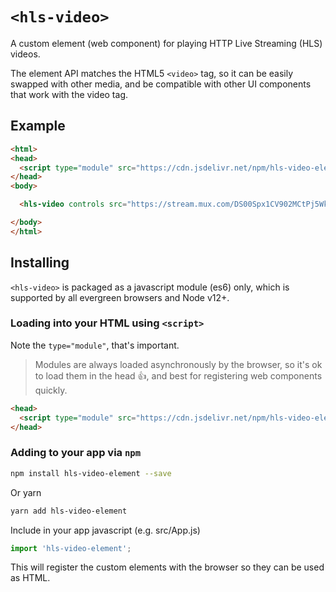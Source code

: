 # `<hls-video>`

A custom element (web component) for playing HTTP Live Streaming (HLS) videos.

The element API matches the HTML5 `<video>` tag, so it can be easily swapped with other media, and be compatible with other UI components that work with the video tag.

## Example

```html
<html>
<head>
  <script type="module" src="https://cdn.jsdelivr.net/npm/hls-video-element@0.2/+esm"></script>
</head>
<body>

  <hls-video controls src="https://stream.mux.com/DS00Spx1CV902MCtPj5WknGlR102V5HFkDe.m3u8"></hls-video>

</body>
</html>
```

## Installing

`<hls-video>` is packaged as a javascript module (es6) only, which is supported by all evergreen browsers and Node v12+.

### Loading into your HTML using `<script>`

Note the `type="module"`, that's important.

> Modules are always loaded asynchronously by the browser, so it's ok to load them in the head :thumbsup:, and best for registering web components quickly.

```html
<head>
  <script type="module" src="https://cdn.jsdelivr.net/npm/hls-video-element@0.2/+esm"></script>
</head>
```

### Adding to your app via `npm`

```bash
npm install hls-video-element --save
```
Or yarn
```bash
yarn add hls-video-element
```

Include in your app javascript (e.g. src/App.js)
```js
import 'hls-video-element';
```
This will register the custom elements with the browser so they can be used as HTML.
